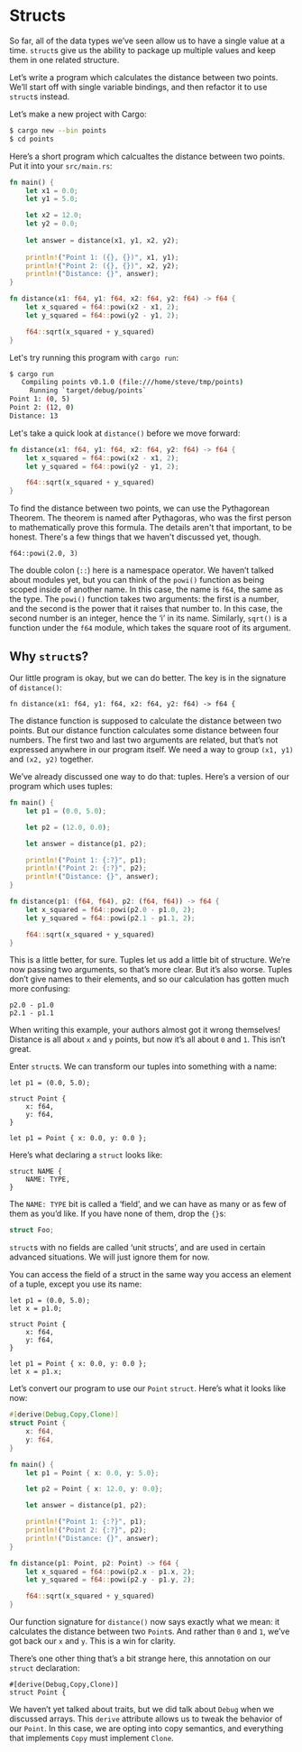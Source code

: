 # Structs

So far, all of the data types we’ve seen allow us to have a single value
at a time. `struct`s give us the ability to package up multiple values and
keep them in one related structure.

Let’s write a program which calculates the distance between two points.
We’ll start off with single variable bindings, and then refactor it to
use `struct`s instead.

Let’s make a new project with Cargo:

```bash
$ cargo new --bin points
$ cd points
```

Here’s a short program which calcualtes the distance between two points. Put
it into your `src/main.rs`:

```rust
fn main() {
    let x1 = 0.0;
    let y1 = 5.0;

    let x2 = 12.0; 
    let y2 = 0.0;
    
    let answer = distance(x1, y1, x2, y2);
    
    println!("Point 1: ({}, {})", x1, y1);
    println!("Point 2: ({}, {})", x2, y2);
    println!("Distance: {}", answer);
}

fn distance(x1: f64, y1: f64, x2: f64, y2: f64) -> f64 {
    let x_squared = f64::powi(x2 - x1, 2);
    let y_squared = f64::powi(y2 - y1, 2);

    f64::sqrt(x_squared + y_squared)
}
```

Let's try running this program with `cargo run`:

```bash
$ cargo run
   Compiling points v0.1.0 (file:///home/steve/tmp/points)
     Running `target/debug/points`
Point 1: (0, 5)
Point 2: (12, 0)
Distance: 13
```

Let's take a quick look at `distance()` before we move forward:

```rust
fn distance(x1: f64, y1: f64, x2: f64, y2: f64) -> f64 {
    let x_squared = f64::powi(x2 - x1, 2);
    let y_squared = f64::powi(y2 - y1, 2);

    f64::sqrt(x_squared + y_squared)
}
```

To find the distance between two points, we can use the Pythagorean Theorem.
The theorem is named after Pythagoras, who was the first person to mathematically
prove this formula. The details aren't that important, to be honest. There's a few
things that we haven't discussed yet, though.

```rust,ignore
f64::powi(2.0, 3)
```

The double colon (`::`) here is a namespace operator. We haven’t talked about
modules yet, but you can think of the `powi()` function as being scoped inside
of another name. In this case, the name is `f64`, the same as the type. The
`powi()` function takes two arguments: the first is a number, and the second is
the power that it raises that number to. In this case, the second number is an
integer, hence the ‘i’ in its name. Similarly, `sqrt()` is a function under the
`f64` module, which takes the square root of its argument.

## Why `struct`s?

Our little program is okay, but we can do better. The key is in the signature
of `distance()`:

```rust,ignore
fn distance(x1: f64, y1: f64, x2: f64, y2: f64) -> f64 {
```

The distance function is supposed to calculate the distance between two points.
But our distance function calculates some distance between four numbers. The
first two and last two arguments are related, but that’s not expressed anywhere
in our program itself. We need a way to group `(x1, y1)` and `(x2, y2)`
together.

We’ve already discussed one way to do that: tuples. Here’s a version of our program
which uses tuples:

```rust
fn main() {
    let p1 = (0.0, 5.0);

    let p2 = (12.0, 0.0);

    let answer = distance(p1, p2);

    println!("Point 1: {:?}", p1);
    println!("Point 2: {:?}", p2);
    println!("Distance: {}", answer);
}

fn distance(p1: (f64, f64), p2: (f64, f64)) -> f64 {
    let x_squared = f64::powi(p2.0 - p1.0, 2);
    let y_squared = f64::powi(p2.1 - p1.1, 2);

    f64::sqrt(x_squared + y_squared)
}
```

This is a little better, for sure. Tuples let us add a little bit of structure.
We’re now passing two arguments, so that’s more clear. But it’s also worse.
Tuples don’t give names to their elements, and so our calculation has gotten
much more confusing:

```rust,ignore
p2.0 - p1.0
p2.1 - p1.1
```

When writing this example, your authors almost got it wrong themselves! Distance
is all about `x` and `y` points, but now it’s all about `0` and `1`. This isn’t
great.

Enter `struct`s. We can transform our tuples into something with a name:

```rust,ignore
let p1 = (0.0, 5.0);

struct Point {
    x: f64,
    y: f64,
}

let p1 = Point { x: 0.0, y: 0.0 };
```

Here’s what declaring a `struct` looks like:

```text
struct NAME {
    NAME: TYPE,
}
```

The `NAME: TYPE` bit is called a ‘field’, and we can have as many or as few of
them as you’d like. If you have none of them, drop the `{}`s:

```rust
struct Foo;
```

`struct`s with no fields are called ‘unit structs’, and are used in certain
advanced situations. We will just ignore them for now.

You can access the field of a struct in the same way you access an element of
a tuple, except you use its name:

```rust,ignore
let p1 = (0.0, 5.0);
let x = p1.0;

struct Point {
    x: f64,
    y: f64,
}

let p1 = Point { x: 0.0, y: 0.0 };
let x = p1.x;
```

Let’s convert our program to use our `Point` `struct`. Here’s what it looks
like now:

```rust
#[derive(Debug,Copy,Clone)]
struct Point {
    x: f64,
    y: f64,
}

fn main() {
    let p1 = Point { x: 0.0, y: 5.0};

    let p2 = Point { x: 12.0, y: 0.0};

    let answer = distance(p1, p2);

    println!("Point 1: {:?}", p1);
    println!("Point 2: {:?}", p2);
    println!("Distance: {}", answer);
}

fn distance(p1: Point, p2: Point) -> f64 {
    let x_squared = f64::powi(p2.x - p1.x, 2);
    let y_squared = f64::powi(p2.y - p1.y, 2);

    f64::sqrt(x_squared + y_squared)
}
```

Our function signature for `distance()` now says exactly what we mean: it
calculates the distance between two `Point`s. And rather than `0` and `1`,
we’ve got back our `x` and `y`. This is a win for clarity.

There’s one other thing that’s a bit strange here, this annotation on our
`struct` declaration:

```rust,ignore
#[derive(Debug,Copy,Clone)]
struct Point {
```

We haven’t yet talked about traits, but we did talk about `Debug` when we
discussed arrays. This `derive` attribute allows us to tweak the behavior of
our `Point`. In this case, we are opting into copy semantics, and everything
that implements `Copy` must implement `Clone`.
